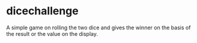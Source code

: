 # dicechallenge
A simple game on rolling the two dice and gives the winner on the basis of the result or the value on the display.
